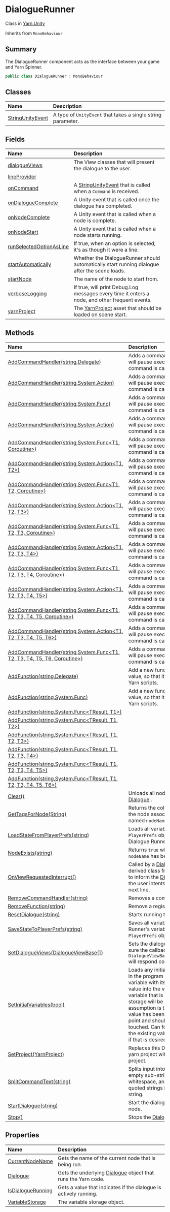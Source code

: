 # DialogueRunner

Class in [Yarn.Unity](/api/csharp/yarn.unity.md)

Inherits from `MonoBehaviour`

## Summary


The DialogueRunner component acts as the interface between your game and
Yarn Spinner.


```csharp
public class DialogueRunner : MonoBehaviour
```

## Classes

|Name|Description|
|:---|:---|
|[StringUnityEvent](/api/csharp/yarn.unity.dialoguerunner.stringunityevent.md)|A type of  <code>UnityEvent</code>  that takes a single string parameter.|

## Fields

|Name|Description|
|:---|:---|
|[dialogueViews](/api/csharp/yarn.unity.dialoguerunner.dialogueviews.md)|The View classes that will present the dialogue to the user.|
|[lineProvider](/api/csharp/yarn.unity.dialoguerunner.lineprovider.md)||
|[onCommand](/api/csharp/yarn.unity.dialoguerunner.oncommand.md)|A  <a href="yarn.unity.dialoguerunner.stringunityevent.md">StringUnityEvent</a>  that is called when a  <code>Command</code>  is received.|
|[onDialogueComplete](/api/csharp/yarn.unity.dialoguerunner.ondialoguecomplete.md)|A Unity event that is called once the dialogue has completed.|
|[onNodeComplete](/api/csharp/yarn.unity.dialoguerunner.onnodecomplete.md)|A Unity event that is called when a node is complete.|
|[onNodeStart](/api/csharp/yarn.unity.dialoguerunner.onnodestart.md)|A Unity event that is called when a node starts running.|
|[runSelectedOptionAsLine](/api/csharp/yarn.unity.dialoguerunner.runselectedoptionasline.md)|If true, when an option is selected, it's as though it were a line.|
|[startAutomatically](/api/csharp/yarn.unity.dialoguerunner.startautomatically.md)|Whether the DialogueRunner should automatically start running dialogue after the scene loads.|
|[startNode](/api/csharp/yarn.unity.dialoguerunner.startnode.md)|The name of the node to start from.|
|[verboseLogging](/api/csharp/yarn.unity.dialoguerunner.verboselogging.md)|If true, will print Debug.Log messages every time it enters a node, and other frequent events.|
|[yarnProject](/api/csharp/yarn.unity.dialoguerunner.yarnproject.md)|The  <a href="yarn.unity.yarnproject.md">YarnProject</a>  asset that should be loaded on scene start.|

## Methods

|Name|Description|
|:---|:---|
|[AddCommandHandler(string,Delegate)](/api/csharp/yarn.unity.dialoguerunner.addcommandhandler-1.md)|Adds a command handler. Dialogue will pause execution after the command is called.|
|[AddCommandHandler(string,System.Action)](/api/csharp/yarn.unity.dialoguerunner.addcommandhandler-9.md)|Adds a command handler. Dialogue will pause execution after the command is called.|
|[AddCommandHandler(string,System.Func<Coroutine>)](/api/csharp/yarn.unity.dialoguerunner.addcommandhandler-2.md)|Adds a command handler. Dialogue will pause execution after the command is called.|
|[AddCommandHandler(string,System.Action<T1>)](/api/csharp/yarn.unity.dialoguerunner.addcommandhandler-10.md)|Adds a command handler. Dialogue will pause execution after the command is called.|
|[AddCommandHandler(string,System.Func<T1, Coroutine>)](/api/csharp/yarn.unity.dialoguerunner.addcommandhandler-3.md)|Adds a command handler. Dialogue will pause execution after the command is called.|
|[AddCommandHandler(string,System.Action<T1, T2>)](/api/csharp/yarn.unity.dialoguerunner.addcommandhandler-11.md)|Adds a command handler. Dialogue will pause execution after the command is called.|
|[AddCommandHandler(string,System.Func<T1, T2, Coroutine>)](/api/csharp/yarn.unity.dialoguerunner.addcommandhandler-4.md)|Adds a command handler. Dialogue will pause execution after the command is called.|
|[AddCommandHandler(string,System.Action<T1, T2, T3>)](/api/csharp/yarn.unity.dialoguerunner.addcommandhandler-12.md)|Adds a command handler. Dialogue will pause execution after the command is called.|
|[AddCommandHandler(string,System.Func<T1, T2, T3, Coroutine>)](/api/csharp/yarn.unity.dialoguerunner.addcommandhandler-5.md)|Adds a command handler. Dialogue will pause execution after the command is called.|
|[AddCommandHandler(string,System.Action<T1, T2, T3, T4>)](/api/csharp/yarn.unity.dialoguerunner.addcommandhandler-13.md)|Adds a command handler. Dialogue will pause execution after the command is called.|
|[AddCommandHandler(string,System.Func<T1, T2, T3, T4, Coroutine>)](/api/csharp/yarn.unity.dialoguerunner.addcommandhandler-6.md)|Adds a command handler. Dialogue will pause execution after the command is called.|
|[AddCommandHandler(string,System.Action<T1, T2, T3, T4, T5>)](/api/csharp/yarn.unity.dialoguerunner.addcommandhandler-14.md)|Adds a command handler. Dialogue will pause execution after the command is called.|
|[AddCommandHandler(string,System.Func<T1, T2, T3, T4, T5, Coroutine>)](/api/csharp/yarn.unity.dialoguerunner.addcommandhandler-7.md)|Adds a command handler. Dialogue will pause execution after the command is called.|
|[AddCommandHandler(string,System.Action<T1, T2, T3, T4, T5, T6>)](/api/csharp/yarn.unity.dialoguerunner.addcommandhandler-15.md)|Adds a command handler. Dialogue will pause execution after the command is called.|
|[AddCommandHandler(string,System.Func<T1, T2, T3, T4, T5, T6, Coroutine>)](/api/csharp/yarn.unity.dialoguerunner.addcommandhandler-8.md)|Adds a command handler. Dialogue will pause execution after the command is called.|
|[AddFunction(string,Delegate)](/api/csharp/yarn.unity.dialoguerunner.addfunction-1.md)|Add a new function that returns a value, so that it can be called from Yarn scripts.|
|[AddFunction(string,System.Func<TResult>)](/api/csharp/yarn.unity.dialoguerunner.addfunction-2.md)|Add a new function that returns a value, so that it can be called from Yarn scripts.|
|[AddFunction(string,System.Func<TResult, T1>)](/api/csharp/yarn.unity.dialoguerunner.addfunction-3.md)||
|[AddFunction(string,System.Func<TResult, T1, T2>)](/api/csharp/yarn.unity.dialoguerunner.addfunction-4.md)||
|[AddFunction(string,System.Func<TResult, T1, T2, T3>)](/api/csharp/yarn.unity.dialoguerunner.addfunction-5.md)||
|[AddFunction(string,System.Func<TResult, T1, T2, T3, T4>)](/api/csharp/yarn.unity.dialoguerunner.addfunction-6.md)||
|[AddFunction(string,System.Func<TResult, T1, T2, T3, T4, T5>)](/api/csharp/yarn.unity.dialoguerunner.addfunction-7.md)||
|[AddFunction(string,System.Func<TResult, T1, T2, T3, T4, T5, T6>)](/api/csharp/yarn.unity.dialoguerunner.addfunction-8.md)||
|[Clear()](/api/csharp/yarn.unity.dialoguerunner.clear.md)|Unloads all nodes from the  <a href="yarn.unity.dialoguerunner.dialogue.md">Dialogue</a> .|
|[GetTagsForNode(String)](/api/csharp/yarn.unity.dialoguerunner.gettagsfornode.md)|Returns the collection of tags that the node associated with the node named `nodeName`.|
|[LoadStateFromPlayerPrefs(string)](/api/csharp/yarn.unity.dialoguerunner.loadstatefromplayerprefs.md)|Loads all variables from the  <code>PlayerPrefs</code>  object into the Dialogue Runner's variable storage.|
|[NodeExists(string)](/api/csharp/yarn.unity.dialoguerunner.nodeexists.md)|Returns `true` when a node named `nodeName` has been loaded.|
|[OnViewRequestedInterrupt()](/api/csharp/yarn.unity.dialoguerunner.onviewrequestedinterrupt.md)|Called by a  <a href="yarn.unity.dialogueviewbase.md">DialogueViewBase</a>  derived class from <a href="yarn.unity.dialoguerunner.dialogueviews.md">dialogueViews</a>  to inform the  <a href="yarn.unity.dialoguerunner.md">DialogueRunner</a>  that the user intents to proceed to the next line.|
|[RemoveCommandHandler(string)](/api/csharp/yarn.unity.dialoguerunner.removecommandhandler.md)|Removes a command handler.|
|[RemoveFunction(string)](/api/csharp/yarn.unity.dialoguerunner.removefunction.md)|Remove a registered function.|
|[ResetDialogue(string)](/api/csharp/yarn.unity.dialoguerunner.resetdialogue.md)|Starts running the dialogue again.|
|[SaveStateToPlayerPrefs(string)](/api/csharp/yarn.unity.dialoguerunner.savestatetoplayerprefs.md)|Saves all variables in the Dialogue Runner's variable storage into the  <code>PlayerPrefs</code>  object.|
|[SetDialogueViews(DialogueViewBase[])](/api/csharp/yarn.unity.dialoguerunner.setdialogueviews.md)|Sets the dialogue views and makes sure the callback  <code>DialogueViewBase.MarkLineComplete</code>  will respond correctly.|
|[SetInitialVariables(bool)](/api/csharp/yarn.unity.dialoguerunner.setinitialvariables.md)|Loads any initial variables declared in the program and loads that variable with its default declaration value into the variable storage. Any variable that is already in the storage will be skipped, the assumption is that this means the value has been overridden at some point and shouldn't be otherwise touched. Can force an override of the existing values with the default if that is desired.|
|[SetProject(YarnProject)](/api/csharp/yarn.unity.dialoguerunner.setproject.md)|Replaces this DialogueRunner's yarn project with the provided project.|
|[SplitCommandText(string)](/api/csharp/yarn.unity.dialoguerunner.splitcommandtext.md)|Splits input into a number of non-empty sub-strings, separated by whitespace, and grouping double-quoted strings into a single sub-string.|
|[StartDialogue(string)](/api/csharp/yarn.unity.dialoguerunner.startdialogue.md)|Start the dialogue from a specific node.|
|[Stop()](/api/csharp/yarn.unity.dialoguerunner.stop.md)|Stops the  <a href="yarn.unity.dialoguerunner.dialogue.md">Dialogue</a> .|

## Properties

|Name|Description|
|:---|:---|
|[CurrentNodeName](/api/csharp/yarn.unity.dialoguerunner.currentnodename.md)|Gets the name of the current node that is being run.|
|[Dialogue](/api/csharp/yarn.unity.dialoguerunner.dialogue.md)|Gets the underlying  <a href="yarn.unity.dialoguerunner.dialogue.md">Dialogue</a>  object that runs the Yarn code.|
|[IsDialogueRunning](/api/csharp/yarn.unity.dialoguerunner.isdialoguerunning.md)|Gets a value that indicates if the dialogue is actively running.|
|[VariableStorage](/api/csharp/yarn.unity.dialoguerunner.variablestorage.md)|The variable storage object.|

